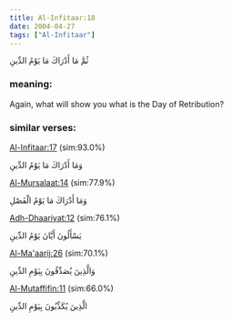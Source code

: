 ```yaml
---
title: Al-Infitaar:18
date: 2004-04-27
tags: ["Al-Infitaar"]
---
```

ثُمَّ مَا أَدْرَاكَ مَا يَوْمُ الدِّينِ
### meaning: 
Again, what will show you what is the Day of Retribution?
### similar verses: 

[Al-Infitaar:17](/82/17) (sim:93.0%)

وَمَا أَدْرَاكَ مَا يَوْمُ الدِّينِ

[Al-Mursalaat:14](/77/14) (sim:77.9%)

وَمَا أَدْرَاكَ مَا يَوْمُ الْفَصْلِ

[Adh-Dhaariyat:12](/51/12) (sim:76.1%)

يَسْأَلُونَ أَيَّانَ يَوْمُ الدِّينِ

[Al-Ma'aarij:26](/70/26) (sim:70.1%)

وَالَّذِينَ يُصَدِّقُونَ بِيَوْمِ الدِّينِ

[Al-Mutaffifin:11](/83/11) (sim:66.0%)

الَّذِينَ يُكَذِّبُونَ بِيَوْمِ الدِّينِ
